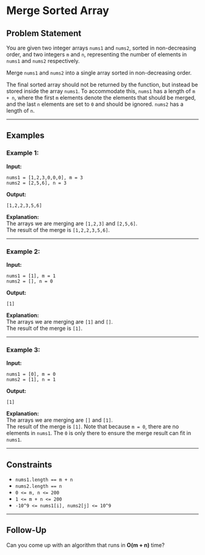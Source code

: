 # Merge Sorted Array

## Problem Statement

You are given two integer arrays `nums1` and `nums2`, sorted in non-decreasing order, and two integers `m` and `n`, representing the number of elements in `nums1` and `nums2` respectively.

Merge `nums1` and `nums2` into a single array sorted in non-decreasing order.

The final sorted array should not be returned by the function, but instead be stored inside the array `nums1`. To accommodate this, `nums1` has a length of `m + n`, where the first `m` elements denote the elements that should be merged, and the last `n` elements are set to `0` and should be ignored. `nums2` has a length of `n`.

---

## Examples

### Example 1:

**Input:**  
```
nums1 = [1,2,3,0,0,0], m = 3
nums2 = [2,5,6], n = 3
```

**Output:**  
```
[1,2,2,3,5,6]
```

**Explanation:**  
The arrays we are merging are `[1,2,3]` and `[2,5,6]`.  
The result of the merge is `[1,2,2,3,5,6]`.

---

### Example 2:

**Input:**  
```
nums1 = [1], m = 1
nums2 = [], n = 0
```

**Output:**  
```
[1]
```

**Explanation:**  
The arrays we are merging are `[1]` and `[]`.  
The result of the merge is `[1]`.

---

### Example 3:

**Input:**  
```
nums1 = [0], m = 0
nums2 = [1], n = 1
```

**Output:**  
```
[1]
```

**Explanation:**  
The arrays we are merging are `[]` and `[1]`.  
The result of the merge is `[1]`. Note that because `m = 0`, there are no elements in `nums1`. The `0` is only there to ensure the merge result can fit in `nums1`.

---

## Constraints

- `nums1.length == m + n`
- `nums2.length == n`
- `0 <= m, n <= 200`
- `1 <= m + n <= 200`
- `-10^9 <= nums1[i], nums2[j] <= 10^9`

---

## Follow-Up

Can you come up with an algorithm that runs in **O(m + n)** time?
